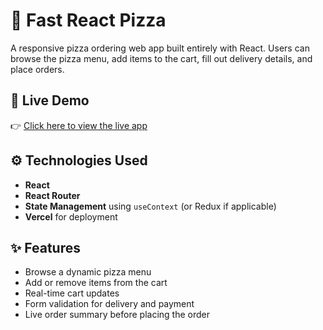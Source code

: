 # 🍕 Fast React Pizza

A responsive pizza ordering web app built entirely with React. Users can browse the pizza menu, add items to the cart, fill out delivery details, and place orders.

## 🔗 Live Demo

👉 [Click here to view the live app](https://fastreactpizza-sigma.vercel.app/)

## ⚙️ Technologies Used

- **React**
- **React Router**
- **State Management** using `useContext` (or Redux if applicable)
- **Vercel** for deployment

## ✨ Features

- Browse a dynamic pizza menu
- Add or remove items from the cart
- Real-time cart updates
- Form validation for delivery and payment
- Live order summary before placing the order


